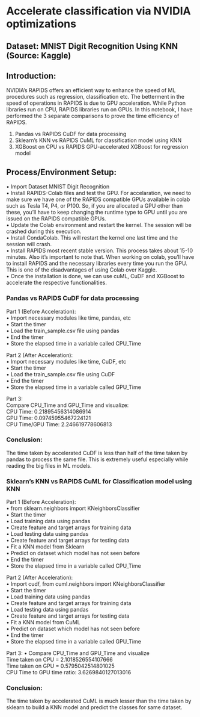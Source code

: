 # Accelerate classification via NVIDIA optimizations

## Dataset: MNIST Digit Recognition Using KNN (Source: Kaggle)

##  Introduction: 
NVIDIA’s RAPIDS offers an efficient way to enhance the speed of ML procedures such as regression, classification etc. The betterment in the speed of operations in RAPIDS is due to GPU acceleration. While Python libraries run on CPU, RAPIDS libraries run on GPUs. In this notebook, I have performed the 3 separate comparisons to prove the time efficiency of RAPIDS. <br>
1) Pandas vs RAPIDS CuDF for data processing <br>
2) Sklearn’s KNN vs RAPIDS CuML for classification model using KNN <br>
3) XGBoost on CPU vs RAPIDS GPU-accelerated XGBoost for regression model <br>

## Process/Environment Setup: 
• Import Dataset MNIST Digit Recognition <br>
• Install RAPIDS-Colab files and test the GPU. For accelaration, we need to make sure we have one of the RAPIDS compatible GPUs available in colab such as Tesla T4, P4, or P100. So, if you are allocated a GPU other than these, you’ll have to keep changing the runtime type to GPU until you are issued on the RAPIDS compatible GPUs. <br>
• Update the Colab environment and restart the kernel. The session will be crashed during this execution. <br>
• Install CondaColab. This will restart the kernel one last time and the session will crash. <br>
• Install RAPIDS most recent stable version. This process takes about 15-10 minutes. Also it’s important to note that. When working on colab, you’ll have to install RAPIDS and the necessary libraries every time you run the GPU. This is one of the disadvantages of using Colab over Kaggle. <br>
• Once the installation is done, we can use cuML, CuDF and XGBoost to accelerate the respective functionalities.<br>

### Pandas vs RAPIDS CuDF for data processing
Part 1 (Before Acceleration): <br>
• Import necessary modules like time, pandas, etc <br>
• Start the timer <br>
• Load the train_sample.csv file using pandas <br>
• End the timer <br>
• Store the elapsed time in a variable called CPU_Time <br>

Part 2 (After Acceleration): <br>
• Import necessary modules like time, CuDF, etc <br>
• Start the timer <br>
• Load the train_sample.csv file using CuDF <br>
• End the timer <br>
• Store the elapsed time in a variable called GPU_Time <br> 

Part 3: <br>
Compare CPU_Time and GPU_Time and visualize: <br>
CPU Time: 0.21895456314086914 <br>
GPU Time: 0.09745955467224121 <br>
CPU Time/GPU Time: 2.246619778606813 <br>

### Conclusion: 
The time taken by accelerated CuDF is less than half of the time taken by pandas to process the same file. This is extremely useful especially while reading the big files in ML models. <br>

### Sklearn’s KNN vs RAPIDS CuML for Classification model using KNN 

Part 1 (Before Acceleration): <br>
• from sklearn.neighbors import KNeighborsClassifier <br>
• Start the timer <br>
• Load training data using pandas <br>
• Create feature and target arrays for training data <br>
• Load testing data using pandas <br>
• Create feature and target arrays for testing data <br>
• Fit a KNN model from Sklearn <br>
• Predict on dataset which model has not seen before <br>
• End the timer <br>
• Store the elapsed time in a variable called CPU_Time <br>

Part 2 (After Acceleration): <br>
• Import cudf, from cuml.neighbors import KNeighborsClassifier <br>
• Start the timer <br>
• Load training data using pandas <br>
• Create feature and target arrays for training data <br>
• Load testing data using pandas <br>
• Create feature and target arrays for testing data <br>
• Fit a KNN model from CuML <br>
• Predict on dataset which model has not seen before <br>
• End the timer <br>
• Store the elapsed time in a variable called GPU_Time <br>

Part 3: • Compare CPU_Time and GPU_Time and visualize <br>
Time taken on CPU = 2.1018526554107666 <br>
Time taken on GPU = 0.5795042514801025 <br>
CPU Time to GPU time ratio: 3.6269840127013016 <br>

### Conclusion: 
The time taken by accelerated CuML is much lesser than the time taken by sklearn to build a KNN model and predict the classes for same dataset. <br>
